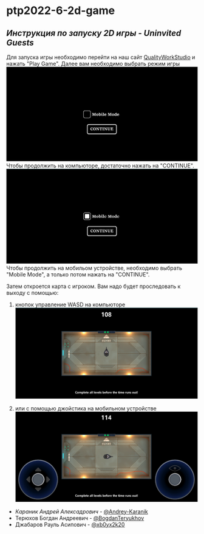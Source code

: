 # ptp2022-6-2d-game

## *Инструкция по запуску 2D игры - Uninvited Guests*

Для запуска игры необходимо перейти на наш сайт [QualityWorkStudio](https://qualityworkstudio.ru "Перейти к сайту") и нажать "Play Game". Далее вам необходимо выбрать режим игры
![Выбор режима игры](readMeFiles/mode.png "Выбор режима игры")
Чтобы продолжить на компьюторе, достаточно нажать на "CONTINUE".
![Выбор режима игры](readMeFiles/mode2.png "Выбор режима игры")
Чтобы продолжить на мобильом устройстве, необходимо выбрать "Mobile Mode", а только потом нажать на "CONTINUE".

Затем откроется карта с игроком. Вам надо будет проследовать к выходу с помощью:
1. кнопок управление WASD на компьюторе ![Начало](readMeFiles/startMenu.png "Start")

2. или с помощью джойстика на мобильном устройстве ![Начало](readMeFiles/startMenu2.png "Start")




* *Караник Андрей Алексадрович* - [@Andrey-Karanik](https://github.com/Andrey-Karanik "Перейти на GitHub Караника А.А")
* Терюхов Богдан Андреевич - [@BogdanTeryukhov](https://github.com/BogdanTeryukhov "Перейти на GitHub Терюхова Б.А")
* Джабаров Рауль Асипович - [@xb0yx2k20](https://github.com/xb0yx2k20 "Перейти на GitHub Джабарова Р.А")


